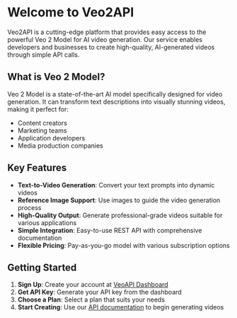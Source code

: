 # Welcome to Veo2API

Veo2API is a cutting-edge platform that provides easy access to the powerful Veo 2 Model for AI video generation. Our service enables developers and businesses to create high-quality, AI-generated videos through simple API calls.

## What is Veo 2 Model?

Veo 2 Model is a state-of-the-art AI model specifically designed for video generation. It can transform text descriptions into visually stunning videos, making it perfect for:

- Content creators
- Marketing teams
- Application developers
- Media production companies

## Key Features

- **Text-to-Video Generation**: Convert your text prompts into dynamic videos
- **Reference Image Support**: Use images to guide the video generation process
- **High-Quality Output**: Generate professional-grade videos suitable for various applications
- **Simple Integration**: Easy-to-use REST API with comprehensive documentation
- **Flexible Pricing**: Pay-as-you-go model with various subscription options

## Getting Started

1. **Sign Up**: Create your account at [VeoAPI Dashboard](https://veoapi.pro/dashboard)
2. **Get API Key**: Generate your API key from the dashboard
3. **Choose a Plan**: Select a plan that suits your needs
4. **Start Creating**: Use our [API documentation](https://veoapi.pro/doc/generate) to begin generating videos
